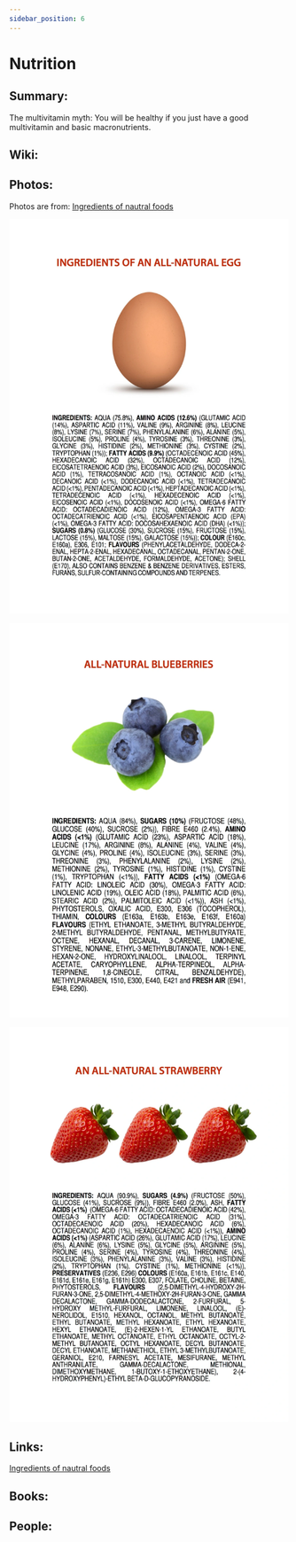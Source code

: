 ```yaml
---
sidebar_position: 6
---
```


# Nutrition

## Summary: 

The multivitamin myth: You will be healthy if you just have a good multivitamin and basic macronutrients.







## Wiki:


## Photos:

Photos are from: [Ingredients of nautral foods](https://jameskennedymonash.wordpress.com/)


![all natural egg](../../../static/img/academic/ingredients-of-an-all-natural-egg.webp)

![all natural blueberries](../../../static/img/academic/ingredients-of-all-natural-blueberries-poster.webp)

![all natural strawberry](../../../static/img/academic/ingredients-of-an-all-natural-strawberry-english.webp)





## Links:

[Ingredients of nautral foods](https://jameskennedymonash.wordpress.com/)


## Books:



## People:




